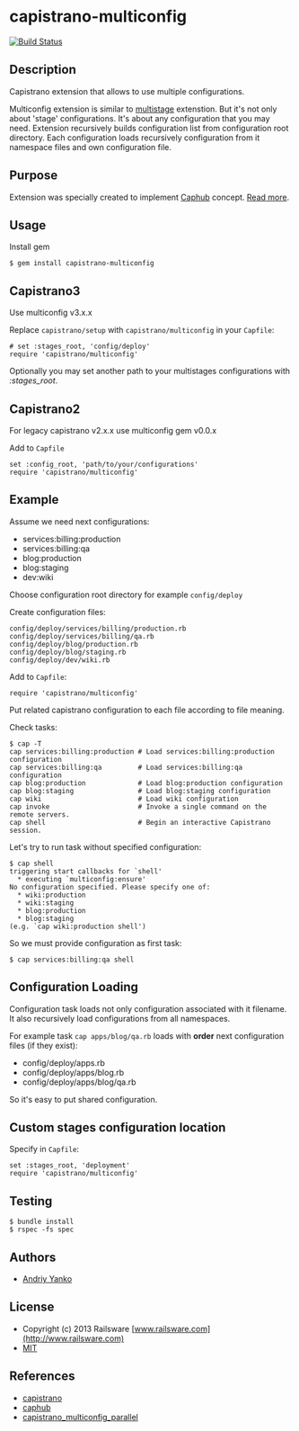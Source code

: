 # capistrano-multiconfig

[![Build Status](https://travis-ci.org/railsware/capistrano-multiconfig.png)](https://travis-ci.org/railsware/capistrano-multiconfig)

## Description

Capistrano extension that allows to use multiple configurations.

Multiconfig extension is similar to [multistage](https://github.com/capistrano/capistrano-ext) extenstion.
But it's not only about 'stage' configurations. It's about any configuration that you may need.
Extension recursively builds configuration list from configuration root directory.
Each configuration loads recursively configuration from it namespace files and own configuration file.

## Purpose

Extension was specially created to implement [Caphub](https://github.com/railsware/caphub) concept.
[Read more](http://railsware.com/blog/2011/11/18/caphub-multiple-applications-deployment-with-capistrano/).

## Usage

Install gem

    $ gem install capistrano-multiconfig


## Capistrano3

Use multiconfig v3.x.x

Replace `capistrano/setup` with `capistrano/multiconfig` in your `Capfile`:

    # set :stages_root, 'config/deploy'
    require 'capistrano/multiconfig'

Optionally you may set another path to your multistages configurations with *:stages_root*.

## Capistrano2

For legacy capistrano v2.x.x use multiconfig gem v0.0.x

Add to `Capfile`

    set :config_root, 'path/to/your/configurations'
    require 'capistrano/multiconfig'


## Example

Assume we need next configurations:

* services:billing:production
* services:billing:qa
* blog:production
* blog:staging
* dev:wiki

Choose configuration root directory for example `config/deploy`

Create configuration files:

    config/deploy/services/billing/production.rb
    config/deploy/services/billing/qa.rb
    config/deploy/blog/production.rb
    config/deploy/blog/staging.rb
    config/deploy/dev/wiki.rb

Add to `Capfile`:

    require 'capistrano/multiconfig'

Put related capistrano configuration to each file according to file meaning.

Check tasks:

    $ cap -T
    cap services:billing:production # Load services:billing:production configuration
    cap services:billing:qa         # Load services:billing:qa configuration
    cap blog:production             # Load blog:production configuration
    cap blog:staging                # Load blog:staging configuration
    cap wiki                        # Load wiki configuration
    cap invoke                      # Invoke a single command on the remote servers.
    cap shell                       # Begin an interactive Capistrano session.

Let's try to run task without specified configuration:

    $ cap shell
    triggering start callbacks for `shell'
      * executing `multiconfig:ensure'
    No configuration specified. Please specify one of:
      * wiki:production
      * wiki:staging
      * blog:production
      * blog:staging
    (e.g. `cap wiki:production shell')


So we must provide configuration as first task:

    $ cap services:billing:qa shell

## Configuration Loading

Configuration task loads not only configuration associated with it filename.
It also recursively load configurations from all namespaces.

For example task `cap apps/blog/qa.rb` loads with **order** next configuration files (if they exist):

* config/deploy/apps.rb
* config/deploy/apps/blog.rb
* config/deploy/apps/blog/qa.rb

So it's easy to put shared configuration.

## Custom stages configuration location

Specify in `Capfile`:

    set :stages_root, 'deployment'
    require 'capistrano/multiconfig'

## Testing

    $ bundle install
    $ rspec -fs spec

## Authors

* [Andriy Yanko](http://ayanko.github.io)

## License

* Copyright (c) 2013 Railsware [www.railsware.com](http://www.railsware.com)
* [MIT](www.opensource.org/licenses/MIT)

## References

* [capistrano](https://github.com/capistrano/capistrano)
* [caphub](https://github.com/railsware/caphub)
* [capistrano_multiconfig_parallel](https://github.com/bogdanRada/capistrano_multiconfig_parallel)

